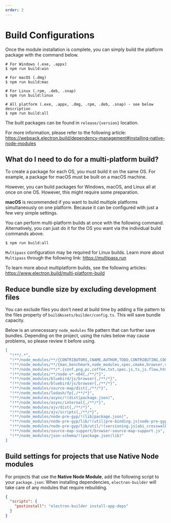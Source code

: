 ```yaml
---
order: 2
---
```


# Build Configurations

Once the module installation is complete, you can simply build the platform package with the command below.

```shell
# For Windows (.exe, .appx)
$ npm run build:win

# For macOS (.dmg)
$ npm run build:mac

# For Linux (.rpm, .deb, .snap)
$ npm run build:linux

# All platform (.exe, .appx, .dmg, .rpm, .deb, .snap) - see below description
$ npm run build:all
```

The built packages can be found in `release/{version}` location.

For more information, please refer to the following article: https://webpack.electron.build/dependency-management#installing-native-node-modules

## What do I need to do for a multi-platform build?

To create a package for each OS, you must build it on the same OS. For example, a package for macOS must be built on a macOS machine.

However, you can build packages for Windows, macOS, and Linux all at once on one OS. However, this might require some preparation.

**macOS** is recommended if you want to build multiple platforms simultaneously on one platform. Because it can be configured with just a few very simple settings.

You can perform multi-platform builds at once with the following command. Alternatively, you can just do it for the OS you want via the individual build commands above.

```shell
$ npm run build:all
```

`Multipass` configuration may be required for Linux builds. Learn more about `Multipass` through the following link: https://multipass.run

To learn more about multiplatform builds, see the following articles: https://www.electron.build/multi-platform-build

## Reduce bundle size by excluding development files

You can exclude files you don't need at build time by adding a file pattern to the files property of `buildAssets/builder/config.ts`. This will save bundle capacity.

Below is an unnecessary `node_modules` file pattern that can further save bundles. Depending on the project, using the rules below may cause problems, so please review it before using.

```json
[
  "!**/.*",
  "!**/node_modules/**/{CONTRIBUTORS,CNAME,AUTHOR,TODO,CONTRIBUTING,COPYING,INSTALL,NEWS,PORTING,Makefile,htdocs,CHANGELOG,ChangeLog,changelog,README,Readme,readme,test,sample,example,demo,composer.json,tsconfig.json,jsdoc.json,tslint.json,typings.json,gulpfile,bower.json,package-lock,Gruntfile,CMakeLists,karma.conf,yarn.lock}*",
  "!**/node_modules/**/{man,benchmark,node_modules,spec,cmake,browser,vagrant,doxy*,bin,obj,obj.target,example,examples,test,tests,doc,docs,msvc,Xcode,CVS,RCS,SCCS}{,/**/*}",
  "!**/node_modules/**/*.{conf,png,pc,coffee,txt,spec.js,ts,js.flow,html,def,jst,xml,ico,in,ac,sln,dsp,dsw,cmd,vcproj,vcxproj,vcxproj.filters,pdb,exp,obj,lib,map,md,sh,gypi,gyp,h,cpp,yml,log,tlog,Makefile,mk,c,cc,rc,xcodeproj,xcconfig,d.ts,yaml,hpp}",
  "!**/node_modules/**/node-v*-x64{,/**/*}",
  "!**/node_modules/bluebird/js/browser{,/**/*}",
  "!**/node_modules/bluebird/js/browser{,/**/*}",
  "!**/node_modules/source-map/dist{,/**/*}",
  "!**/node_modules/lodash/fp{,/**/*}",
  "!**/node_modules/async/!(dist|package.json)",
  "!**/node_modules/async/internal{,/**/*}",
  "!**/node_modules/ajv/dist{,/**/*}",
  "!**/node_modules/ajv/scripts{,/**/*}",
  "!**/node_modules/node-pre-gyp/!(lib|package.json)",
  "!**/node_modules/node-pre-gyp/lib/!(util|pre-binding.js|node-pre-gyp.js)",
  "!**/node_modules/node-pre-gyp/lib/util/!(versioning.js|abi_crosswalk.json)",
  "!**/node_modules/source-map-support/browser-source-map-support.js",
  "!**/node_modules/json-schema/!(package.json|lib)"
]
```

## Build settings for projects that use Native Node modules

For projects that use the **Native Node Module**, add the following script to your `package.json`: When installing dependencies, `electron-builder` will take care of any modules that require rebuilding.

```json
{
  "scripts": {
    "postinstall": "electron-builder install-app-deps"
  }
}
```
